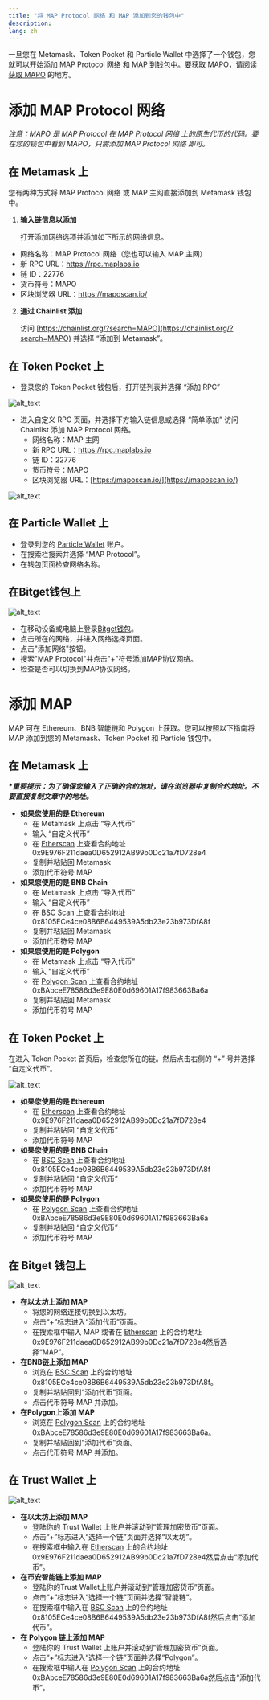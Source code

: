 ```yaml
---
title: "将 MAP Protocol 网络 和 MAP 添加到您的钱包中"
description: 
lang: zh
---
```


一旦您在 Metamask、Token Pocket 和 Particle Wallet 中选择了一个钱包，您就可以开始添加 MAP Protocol 网络 和 MAP 到钱包中。要获取 MAPO，请阅读 [获取 MAPO](/get-mapo) 的地方。


# **添加 MAP Protocol 网络**

_注意：MAPO 是 MAP Protocol 在 MAP Protocol 网络 上的原生代币的代码。要在您的钱包中看到 MAPO，只需添加 MAP Protocol 网络 即可。_


## **在 Metamask 上**

您有两种方式将 MAP Protocol 网络 或 MAP 主网直接添加到 Metamask 钱包中。



1. **输入链信息以添加**

    打开添加网络选项并添加如下所示的网络信息。

* 网络名称：MAP Protocol 网络（您也可以输入 MAP 主网）
* 新 RPC URL：https://rpc.maplabs.io
* 链 ID：22776
* 货币符号：MAPO
* 区块浏览器 URL：https://maposcan.io/
2. **通过 Chainlist 添加**

    访问 [https://chainlist.org/?search=MAPO](https://chainlist.org/?search=MAPO) 并选择 “添加到 Metamask”。



## **在 Token Pocket 上**



* 登录您的 Token Pocket 钱包后，打开链列表并选择 “添加 RPC”

    


![alt_text](/images/article/images/add-map-relay-chain-1.png "image_tooltip")


* 进入自定义 RPC 页面，并选择下方输入链信息或选择 “简单添加” 访问 Chainlist 添加 MAP Protocol 网络。
    * 网络名称：MAP 主网
    * 新 RPC URL：https://rpc.maplabs.io
    * 链 ID：22776
    * 货币符号：MAPO
    * 区块浏览器 URL：[https://maposcan.io/](https://maposcan.io/)





![alt_text](/images/article/images/add-map-relay-chain-2.png "image_tooltip")



## **在 Particle Wallet 上**



* 登录到您的 [Particle Wallet](https://wallet.particle.network/) 账户。
* 在搜索栏搜索并选择 “MAP Protocol”。
* 在钱包页面检查网络名称。

## 在Bitget钱包上

![alt_text](/images/article/images/add-map-relay-chain-4.png "image_tooltip")

* 在移动设备或电脑上登录[Bitget钱包](https://web3.Bitget.com/en)。
* 点击所在的网络，并进入网络选择页面。
* 点击"添加网络"按钮。
* 搜索"MAP Protocol"并点击"+"符号添加MAP协议网络。
* 检查是否可以切换到MAP协议网络。

# **添加 MAP**

MAP 可在 Ethereum、BNB 智能链和 Polygon 上获取。您可以按照以下指南将 MAP 添加到您的 Metamask、Token Pocket 和 Particle 钱包中。


## **在 Metamask 上**

**_*重要提示：为了确保您输入了正确的合约地址，请在浏览器中复制合约地址。不要直接复制文章中的地址。_**



* **如果您使用的是 Ethereum**
    * 在 Metamask 上点击 “导入代币”
    * 输入 “自定义代币”
    * 在 [Etherscan](https://etherscan.io/token/0x9e976f211daea0d652912ab99b0dc21a7fd728e4) 上查看合约地址 0x9E976F211daea0D652912AB99b0Dc21a7fD728e4
    * 复制并粘贴回 Metamask
    * 添加代币符号 MAP
* **如果您使用的是 BNB Chain**
    * 在 Metamask 上点击 “导入代币”
    * 输入 “自定义代币”
    * 在 [BSC Scan](https://bscscan.com/address/0x8105ECe4ce08B6B6449539A5db23e23b973DfA8f) 上查看合约地址 0x8105ECe4ce08B6B6449539A5db23e23b973DfA8f
    * 复制并粘贴回 Metamask
    * 添加代币符号 MAP
* **如果您使用的是 Polygon**
    * 在 Metamask 上点击 “导入代币”
    * 输入 “自定义代币”
    * 在 [Polygon Scan](https://polygonscan.com/address/0xBAbceE78586d3e9E80E0d69601A17f983663Ba6a) 上查看合约地址 0xBAbceE78586d3e9E80E0d69601A17f983663Ba6a
    * 复制并粘贴回 Metamask
    * 添加代币符号 MAP


## **在 Token Pocket 上**

在进入 Token Pocket 首页后，检查您所在的链。然后点击右侧的 “+” 号并选择 “自定义代币”。




![alt_text](/images/article/images/add-map-relay-chain-3.png "image_tooltip")




* **如果您使用的是 Ethereum**
    * 在 [Etherscan](https://etherscan.io/token/0x9e976f211daea0d652912ab99b0dc21a7fd728e4) 上查看合约地址 0x9E976F211daea0D652912AB99b0Dc21a7fD728e4
    * 复制并粘贴回 “自定义代币”
    * 添加代币符号 MAP
* **如果您使用的是 BNB Chain**
    * 在 [BSC Scan](https://bscscan.com/address/0x8105ECe4ce08B6B6449539A5db23e23b973DfA8f) 上查看合约地址 0x8105ECe4ce08B6B6449539A5db23e23b973DfA8f
    * 复制并粘贴回 “自定义代币”
    * 添加代币符号 MAP
* **如果您使用的是 Polygon**
    * 在 [Polygon Scan](https://polygonscan.com/address/0xBAbceE78586d3e9E80E0d69601A17f983663Ba6a) 上查看合约地址 0xBAbceE78586d3e9E80E0d69601A17f983663Ba6a
    * 复制并粘贴回 “自定义代币”
    * 添加代币符号 MAP

## **在 Bitget 钱包上**

![alt_text](/images/article/images/add-map-relay-chain-6.png "image_tooltip")


* **在以太坊上添加 MAP**
    * 将您的网络连接切换到以太坊。
    * 点击“+”标志进入“添加代币”页面。
    * 在搜索框中输入 MAP 或者在 [Etherscan](https://etherscan.io/token/0x9e976f211daea0d652912ab99b0dc21a7fd728e4) 上的合约地址0x9E976F211daea0D652912AB99b0Dc21a7fD728e4然后选择“MAP”。
* **在BNB链上添加 MAP**
    * 浏览在 [BSC Scan](https://bscscan.com/address/0x8105ECe4ce08B6B6449539A5db23e23b973DfA8f) 上的合约地址0x8105ECe4ce08B6B6449539A5db23e23b973DfA8f。
    * 复制并粘贴回到“添加代币”页面。
    * 点击代币符号 MAP 并添加。
* **在Polygon上添加 MAP**
    * 浏览在 [Polygon Scan](https://polygonscan.com/address/0xBAbceE78586d3e9E80E0d69601A17f983663Ba6a) 上的合约地址0xBAbceE78586d3e9E80E0d69601A17f983663Ba6a。
    * 复制并粘贴回到“添加代币”页面。
    * 点击代币符号 MAP 并添加。



## **在 Trust Wallet 上**

![alt_text](/images/article/images/add-map-relay-chain-5.png "image_tooltip")


* **在以太坊上添加 MAP**
    * 登陆你的 Trust Wallet 上账户并滚动到“管理加密货币”页面。
    * 点击“+”标志进入“选择一个链”页面并选择“以太坊”。
    * 在搜索框中输入在 [Etherscan](https://etherscan.io/token/0x9e976f211daea0d652912ab99b0dc21a7fd728e4) 上的合约地址0x9E976F211daea0D652912AB99b0Dc21a7fD728e4然后点击“添加代币”。
* **在币安智能链上添加 MAP**
    * 登陆你的Trust Wallet上账户并滚动到“管理加密货币”页面。
    * 点击“+”标志进入“选择一个链”页面并选择“智能链”。
    * 在搜索框中输入在 [BSC Scan](https://bscscan.com/address/0x8105ECe4ce08B6B6449539A5db23e23b973DfA8f) 上的合约地址0x8105ECe4ce08B6B6449539A5db23e23b973DfA8f然后点击“添加代币”。
* **在 Polygon 链上添加 MAP**
    * 登陆你的 Trust Wallet 上账户并滚动到“管理加密货币”页面。
    * 点击“+”标志进入“选择一个链”页面并选择“Polygon”。
    * 在搜索框中输入在 [Polygon Scan](https://polygonscan.com/address/0xBAbceE78586d3e9E80E0d69601A17f983663Ba6a) 上的合约地址0xBAbceE78586d3e9E80E0d69601A17f983663Ba6a然后点击“添加代币”。